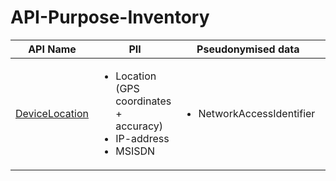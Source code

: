 # API-Purpose-Inventory

| API Name | PII | Pseudonymised data  | Purposes | Scopes |
| -------- | --- | ------------------- | -------- | -------- |
| [DeviceLocation](https://github.com/camaraproject/DeviceLocation/blob/main/code/API_definitions/location.yaml) | <ul><li>Location (GPS coordinates + accuracy)</li><li>IP-address</li><li>MSISDN</li></ul> | <ul><li>NetworkAccessIdentifier</li></ul> | <ul><li>FraudPreventionAndDetection</li></ul> | <ul><li>device-location-read</li></ul> |
